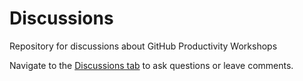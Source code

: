 # Discussions

Repository for discussions about GitHub Productivity Workshops

Navigate to the [Discussions tab](https://github.com/orgs/gh-productivity-workshops/discussions) to ask questions or leave comments.
